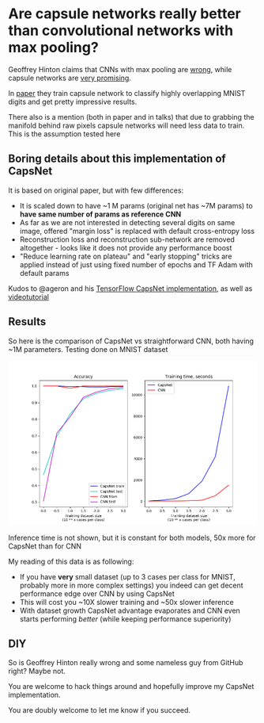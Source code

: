 # Are capsule networks really better than convolutional networks with max pooling?

Geoffrey Hinton claims that CNNs with max pooling are [wrong](https://www.youtube.com/watch?v=rTawFwUvnLE), while capsule networks are [very promising](https://www.youtube.com/watch?v=6S1_WqE55UQ).

In [paper](https://arxiv.org/pdf/1710.09829.pdf) they train capsule network to classify highly overlapping MNIST digits and get pretty impressive results.

There also is a mention (both in paper and in talks) that due to grabbing the manifold behind raw pixels capsule networks will need less data to train. This is the assumption tested here

## Boring details about this implementation of CapsNet

It is based on original paper, but with few differences:

- It is scaled down to have ~1 M params (original net has ~7M params) to **have same number of params as reference CNN**
- As far as we are not interested in detecting several digits on same image, offered "margin loss" is replaced with default cross-entropy loss
- Reconstruction loss and reconstruction sub-network are removed altogether - looks like it does not provide any performance boost
- "Reduce learning rate on plateau" and "early stopping" tricks are applied instead of just using fixed number of epochs and TF Adam with default params

Kudos to @ageron and his [TensorFlow CapsNet implementation](https://github.com/ageron/handson-ml/blob/master/extra_capsnets.ipynb), as well as [videotutorial](https://www.youtube.com/watch?v=2Kawrd5szHE)

## Results

So here is the comparison of CapsNet vs straightforward CNN, both having ~1M parameters. Testing done on MNIST dataset

![](figure.png)

Inference time is not shown, but it is constant for both models, 50x more for CapsNet than for CNN

My reading of this data is as following:

 - If you have **very** small dataset (up to 3 cases per class for MNIST, probably more in more complex settings) you indeed can get decent performance edge over CNN by using CapsNet
 - This will cost you ~10X slower training and ~50x slower inference
 - With dataset growth CapsNet advantage evaporates and CNN even starts performing *better* (while keeping performance superiority)

## DIY

So is Geoffrey Hinton really wrong and some nameless guy from GitHub right? Maybe not.

You are welcome to hack things around and hopefully improve my CapsNet implementation.

You are doubly welcome to let me know if you succeed.

